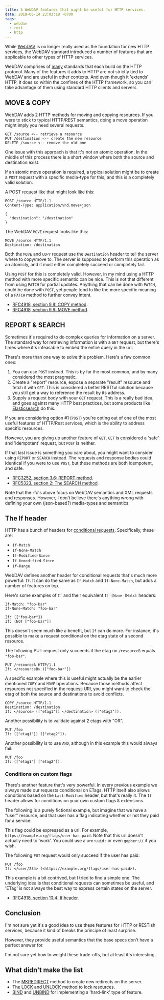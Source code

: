 ```yaml
---
title: 5 WebDAV features that might be useful for HTTP services.
date: 2018-06-14 23:03:18 -0700
tags:
  - webdav
  - rest
  - http
---
```


While [WebDAV][1] is no longer really used as the foundation for new HTTP
services, the WebDAV standard introduced a number of features that are
applicable to other types of HTTP services.

WebDAV comprises of [many][2] standards that each build on the HTTP protocol.
Many of the features it adds to HTTP are not strictly tied to WebDAV and are
useful in other contexts. And even though it 'extends' HTTP, it does so within
the confines of the HTTP framework, so you can take advantage of them using
standard HTTP clients and servers.

MOVE & COPY
-----------

WebDAV adds 2 HTTP methods for moving and copying resources. If you were to
stick to typical HTTP/REST semantics, doing a move operation might imply you
need several requests.

```
GET /source <-- retrieve a resource
PUT /destination <-- create the new resource
DELETE /source <-- remove the old one
```

One issue with this approach is that it's not an atomic operation. In the
middle of this process there is a short window where both the source and
destination exist.

If an atomic move operation is required, a typical solution might be to create
a `POST` request with a specific media-type for this, and this is a completely
valid solution.

A POST request like that might look like this:

```http
POST /source HTTP/1.1
Content-Type: application/vnd.move+json

{
  "destination": "/destination"
}
```

The WebDAV `MOVE` request looks like this:

```
MOVE /source HTTP/1.1
Destination: /destination
```

Both the `MOVE` and `COPY` request use the `Destination` header to tell the
server where to copy/move to. The server is supposed to perform this operation
as an atomicly, and it must either completely succeed or completely fail.

Using `POST` for this is completely valid. However, in my mind using a HTTP
method with more specific semantic can be nice. This is not that different
from using `PATCH` for partial updates. Anything that can be done with `PATCH`,
could be done with `POST`, yet people tend to like the more specific meaning
of a `PATCH` method to further convey intent. 

* [RFC4918, section 9.8: COPY method][5].
* [RFC4918, section 9.9: MOVE method][4].


REPORT & SEARCH
---------------

Sometimes it's required to do complex queries for information on a server. The
standard way for retrieving information is with a `GET` request, but there's
times where it's infeasable to embed the entire query in the url.

There's more than one way to solve this problem. Here's a few common ones:

1. You can use `POST` instead. This is by far the most common, and by many
   considered the most pragmatic.
2. Create a "report" resource, expose a separate "result" resource and fetch it
   with `GET`. This is considered a better RESTful solution because you still
   get a way to reference the result by its address.
3. Supply a request body with your `GET` request. This is a really bad idea, and
   goes against many HTTP best practices, but some products like
   [Elasticsearch][6] do this.

If you are considering option #1 (`POST`) you're opting out of one of the most
useful features of HTTP/Rest services, which is the ability to address specific
resources.

However, you are giving up another feature of `GET`. `GET` is considered a
'safe' and 'idempotent' request, but `POST` is neither.

If that last issue is something you care about, you might want to consider
using `REPORT` or `SEARCH` instead. The requests and response bodies could
identical if you were to use `POST`, but these methods are both idempotent,
and safe.

* [RFC3252, section 3.6: REPORT method][7].
* [RFC5323, section 2: The SEARCH method][8].

Note that the rfc's above focus on WebDAV semantics and XML requests and
responses. However, I don't believe there's anything wrong with defining your
own (json-based?) media-types and semantics.


The If header
-------------

HTTP has a bunch of headers for [conditional requests][9]. Specifically, these
are:

* `If-Match`
* `If-None-Match`
* `If-Modified-Since`
* `If-Unmodified-Since`
* `If-Range`

WebDAV defines another header for conditional requests that's much more
powerful: `If`.  It can do the same as `If-Match` and `If-None-Match`, but
adds a number of features on top.

Here's some examples of `If` and their equivalent `If-[None-]Match` headers:

```
If-Match: "foo-bar"
If-None-Match: "foo-bar"

If: (["foo-bar"])
If: (NOT ["foo-bar"])
```

This doesn't seem much like a benefit, but `If` can do more. For instance,
it's possible to make a request conditional on the etag state of a second
resource.

The following PUT request only succeeds if the etag on `/resourceB` equals
`"foo-bar"`.

```
PUT /resourceA HTTP/1.1
If: </resourceB> (["foo-bar"])
```

A specific example where this is useful might actually be the earlier
mentioned `COPY` and `MOVE` operations. Because those methods affect
resources not specified in the request-URI, you might want to check the etag
of both the source and destinations to avoid conflicts.

```
COPY /source HTTP/1.1
Destination: /destination
If: </source> (["etag1"]) </destination> (["etag2"]).
```

Another possibility is to validate against 2 etags with "OR".

```
PUT /foo
If: (["etag1"]) (["etag2"]).
```

Another possibility is to use `AND`, although in this example this would
always fail:

```
PUT /foo
If: (["etag1"] ["etag2"]).
```

### Conditions on custom flags

There's another feature that's very powerful. In every previous example we
always made our requests conditional on ETags. HTTP itself also allows
conditions based on the `Last-Modified` header, but that's really it. The `If`
header allows for conditions on your own custom flags & extensions.

The following is a purely fictional example, but imagine that we have a "user"
resource, and that user has a flag indicating whether or not they paid for
a service.

This flag could be expressed as a uri. For example,
`https://example.org/flags/user-has-paid`. Note that this uri doesn't actually
need to 'work'. You could use a `urn:uuid:` or even `gopher://` if you wish.

The following `PUT` request would only succeed if the user has paid:

```
PUT /foo
If: </user/234> (<https://example.org/flags/user-has-paid>).
```

This example is a bit contrived, but I tried to find a simple one. The
underlying idea is that conditional requests can sometimes be useful, and
'ETag' is not always the best way to express certain states on the server.

* [RFC4918, section 10.4: If header][10]. 


Conclusion
----------

I'm not sure yet it's a good idea to use these features for HTTP or RESTish
services, because it kind of breaks the principe of least surprise.

However, they provide useful semantics that the base specs don't have a
perfect answer for.

I'm not sure yet how to weight these trade-offs, but at least it's interesting.


What didn't make the list
--------------------------

* The [MKREDIRECT][11] method to create new redirects on the server.
* The [LOCK][12] and [UNLOCK][13] method to lock resources.
* [BIND][14] and [UNBIND][15] for implementing a 'hard-link' type of feature.

[1]: https://tools.ietf.org/html/rfc4918 "HTTP Extensions for Web Distributed Authoring and Versioning (WebDAV)"
[2]: http://sabre.io/dav/standards-support/ 
[3]: https://tools.ietf.org/html/rfc5789 "PATCH Method for HTTP"
[4]: https://tools.ietf.org/html/rfc4918#section-9.9 "MOVE Method"
[5]: https://tools.ietf.org/html/rfc4918#section-9.8 "COPY Method"
[6]: https://www.elastic.co/guide/en/elasticsearch/reference/current/docs-multi-get.html
[7]: https://tools.ietf.org/html/rfc3253#section-3.6 "REPORT Method"
[8]: https://tools.ietf.org/html/rfc5323#section-2 "The SEARCH Method"
[9]: https://tools.ietf.org/html/rfc7232 "Hypertext Transfer Protocol (HTTP/1.1): Conditional Requests" 
[10]: https://tools.ietf.org/html/rfc4918#section-10.4 "If Header"
[11]: https://tools.ietf.org/html/rfc4437 "Web Distributed Authoring and Versioning (WebDAV) Redirect Reference Resources"
[12]: https://tools.ietf.org/html/rfc4918#section-9.10 "LOCK Method"
[13]: https://tools.ietf.org/html/rfc4918#section-9.11 "UNLOCK Method"
[14]: https://tools.ietf.org/html/rfc5842#section-4 "BIND Method"
[15]: https://tools.ietf.org/html/rfc5842#section-5 "UNBIND Method"
